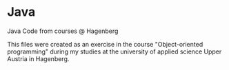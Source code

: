 # Java
Java Code from courses @ Hagenberg

This files were created as an exercise in the course "Object-oriented programming" during my studies at the university of applied science Upper Austria in Hagenberg.
